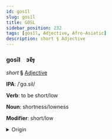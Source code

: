 ```yaml
---
id: gosîl
slug: gosîl
title: GOSL
sidebar_position: 232
tags: [gosîl, Adjective, Afro-Asiatic]
description: short § Adjective
---
```


### gosîl&emsp;<span kind="abugida">ꜿɐ͊ɟ</span>

*short* **§** [Adjective](../../tags/Adjective)

**IPA**: /ˈgɑ.sil/

**Verb**: to be short/low

**Noun**: shortness/lowness

**Modifier**: short/low

<details>
    <summary>Origin</summary>
    Arabic, Hijazi قصير gaṣīr /ɡa.sˤiːr/<br/>
    <em>Afro-Asiatic Language Family</em>
</details>